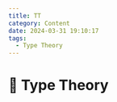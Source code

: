 ```yaml
---
title: TT
category: Content
date: 2024-03-31 19:10:17
tags:
  - Type Theory
---
```


# 🎫 Type Theory

